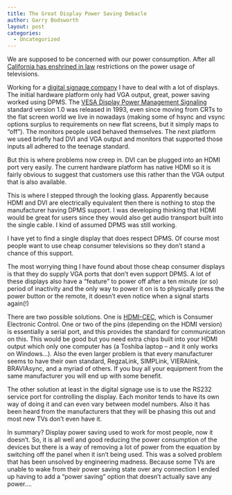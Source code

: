 ```yaml
---
title: The Great Display Power Saving Debacle
author: Garry Bodsworth
layout: post
categories:
  - Uncategorized
---
```

We are supposed to be concerned with our power consumption. After all [California has enshrined in law][1] restrictions on the power usage of televisions.

Working for a [digital signage company][2] I have to deal with a lot of displays. The initial hardware platform only had VGA output, great, power saving worked using DPMS. The [VESA Display Power Management Signaling][3] standard version 1.0 was released in 1993, even since moving from CRTs to the flat screen world we live in nowadays (making some of hsync and vsync options surplus to requirements on new flat screens, but it simply maps to &#8220;off&#8221;). The monitors people used behaved themselves. The next platform we used briefly had DVI and VGA output and monitors that supported those inputs all adhered to the teenage standard.

But this is where problems now creep in. DVI can be plugged into an HDMI port very easily. The current hardware platform has native HDMI so it is fairly obvious to suggest that customers use this rather than the VGA output that is also available.

This is where I stepped through the looking glass. Apparently because HDMI and DVI are electrically equivalent then there is nothing to stop the manufacturer having DPMS support. I was developing thinking that HDMI would be great for users since they would also get audio transport built into the single cable. I kind of assumed DPMS was still working.

I have yet to find a single display that does respect DPMS. Of course most people want to use cheap consumer televisions so they don&#8217;t stand a chance of this support.

The most worrying thing I have found about those cheap consumer displays is that they do supply VGA ports that don&#8217;t even support DPMS. A lot of these displays also have a &#8220;feature&#8221; to power off after a ten minute (or so) period of inactivity and the only way to power it on is to physically press the power button or the remote, it doesn&#8217;t even notice when a signal starts again(!)

There are two possible solutions. One is [HDMI-CEC][4], which is Consumer Electronic Control. One or two of the pins (depending on the HDMI version) is essentially a serial port, and this provides the standard for communication on this. This would be good but you need extra chips built into your HDMI output which only one computer has (a Toshiba laptop &#8211; and it only works on Windows&#8230;). Also the even larger problem is that every manufacturer seems to have their own standard, RegzaLink, SIMPLink, VIERAlink, BRAVIAsync, and a myriad of others. If you buy all your equipment from the same manufacturer you will end up with some benefit.

The other solution at least in the digital signage use is to use the RS232 service port for controlling the display. Each monitor tends to have its own way of doing it and can even vary between model numbers. Also it has been heard from the manufacturers that they will be phasing this out and most new TVs don&#8217;t even have it.

In summary? Display power saving used to work for most people, now it doesn&#8217;t. So, it is all well and good reducing the power consumption of the devices but there is a way of removing a lot of power from the equation by switching off the panel when it isn&#8217;t being used. This was a solved problem that has been unsolved by engineering madness. Because some TVs are unable to wake from their power saving state over any connection I ended up having to add a &#8220;power saving&#8221; option that doesn&#8217;t actually save any power&#8230;.

 [1]: http://www.latimes.com/business/la-fi-big-screen-tvs19-2009nov19,0,4027697.story
 [2]: http://www.camvine.com
 [3]: http://en.wikipedia.org/wiki/VESA_Display_Power_Management_Signaling
 [4]: http://en.wikipedia.org/wiki/HDMI#CEC
